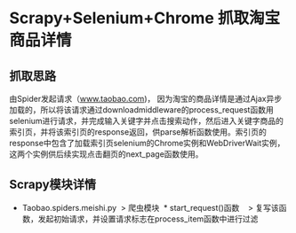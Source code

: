 # Scrapy+Selenium+Chrome 抓取淘宝商品详情

## 抓取思路

由Spider发起请求（www.taobao.com)， 因为淘宝的商品详情是通过Ajax异步加载的，所以将该请求通过downloadmiddleware的process_request函数用selenium进行请求，并完成输入关键字并点击搜索动作，然后进入关键字商品的索引页，并将该索引页的response返回，供parse解析函数使用。索引页的response中包含了加载索引页selenium的Chrome实例和WebDriverWait实例，这两个实例供后续实现点击翻页的next_page函数使用。

## Scrapy模块详情

* Taobao.spiders.meishi.py
  > 爬虫模块
  * start_request()函数
    > 复写该函数，发起初始请求，并设置请求标志在process_item函数中进行过滤
